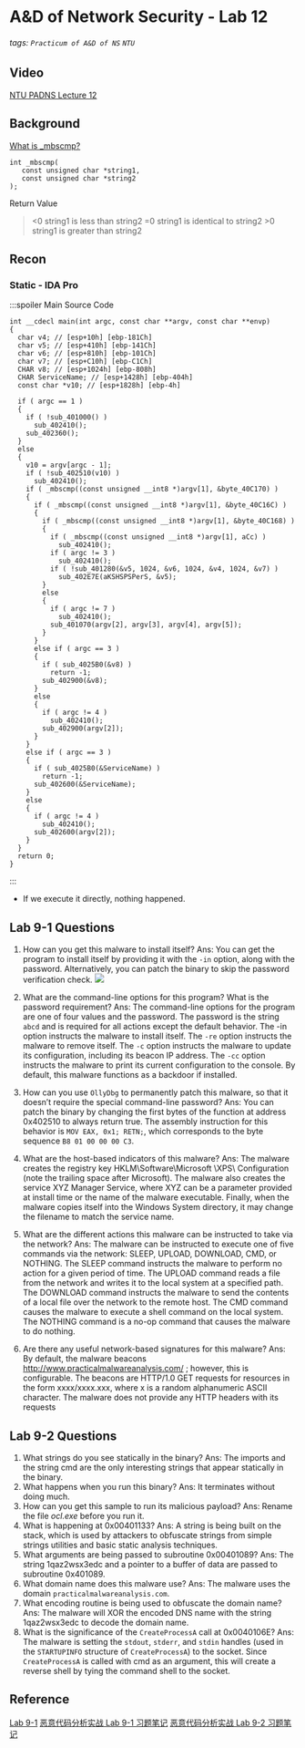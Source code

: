 # A&D of Network Security - Lab 12
###### tags: `Practicum of A&D of NS` `NTU`

## Video
[NTU PADNS Lecture 12](https://files-1.dlc.ntu.edu.tw/cool-video/202305/c6cc49a9-e1f9-4a9e-a7dc-70c4f79c98b1/transcoded.mp4?AWSAccessKeyId=C6ueMrUe5JyPkWQJAyKp&Expires=1684429335&Signature=UQaLvueX0U%2Bvs65WhFgrks9vg%2Fc%3D)

## Background
[What is _mbscmp?](https://learn.microsoft.com/en-us/cpp/c-runtime-library/reference/strcmp-wcscmp-mbscmp?view=msvc-170)
```clike!
int _mbscmp(
   const unsigned char *string1,
   const unsigned char *string2
);
```
Return Value
> <0 	string1 is less than string2
> =0 	string1 is identical to string2
> \>0 	string1 is greater than string2


## Recon
### Static - IDA Pro
:::spoiler Main Source Code
```clike=
int __cdecl main(int argc, const char **argv, const char **envp)
{
  char v4; // [esp+10h] [ebp-181Ch]
  char v5; // [esp+410h] [ebp-141Ch]
  char v6; // [esp+810h] [ebp-101Ch]
  char v7; // [esp+C10h] [ebp-C1Ch]
  CHAR v8; // [esp+1024h] [ebp-808h]
  CHAR ServiceName; // [esp+1428h] [ebp-404h]
  const char *v10; // [esp+1828h] [ebp-4h]

  if ( argc == 1 )
  {
    if ( !sub_401000() )
      sub_402410();
    sub_402360();
  }
  else
  {
    v10 = argv[argc - 1];
    if ( !sub_402510(v10) )
      sub_402410();
    if ( _mbscmp((const unsigned __int8 *)argv[1], &byte_40C170) )
    {
      if ( _mbscmp((const unsigned __int8 *)argv[1], &byte_40C16C) )
      {
        if ( _mbscmp((const unsigned __int8 *)argv[1], &byte_40C168) )
        {
          if ( _mbscmp((const unsigned __int8 *)argv[1], aCc) )
            sub_402410();
          if ( argc != 3 )
            sub_402410();
          if ( !sub_401280(&v5, 1024, &v6, 1024, &v4, 1024, &v7) )
            sub_402E7E(aKSHSPSPerS, &v5);
        }
        else
        {
          if ( argc != 7 )
            sub_402410();
          sub_401070(argv[2], argv[3], argv[4], argv[5]);
        }
      }
      else if ( argc == 3 )
      {
        if ( sub_4025B0(&v8) )
          return -1;
        sub_402900(&v8);
      }
      else
      {
        if ( argc != 4 )
          sub_402410();
        sub_402900(argv[2]);
      }
    }
    else if ( argc == 3 )
    {
      if ( sub_4025B0(&ServiceName) )
        return -1;
      sub_402600(&ServiceName);
    }
    else
    {
      if ( argc != 4 )
        sub_402410();
      sub_402600(argv[2]);
    }
  }
  return 0;
}
```
:::

* If we execute it directly, nothing happened.
## Lab 9-1 Questions
1. How can you get this malware to install itself?
Ans: You can get the program to install itself by providing it with the `-in` option, along with the password. Alternatively, you can patch the binary to skip the password verification check.
    ![](https://hackmd.io/_uploads/HJvh2Xdr2.png)

2. What are the command-line options for this program? What is the password requirement?
Ans: The command-line options for the program are one of four values and the password. The password is the string `abcd` and is required for all actions except the default behavior. The -in option instructs the malware to install itself. The `-re` option instructs the malware to remove itself. The `-c` option instructs the malware to update its configuration, including its beacon IP address. The `-cc` option instructs the malware to print its current configuration to the console. By default, this malware functions as a backdoor if installed.
3. How can you use `OllyDbg` to permanently patch this malware, so that it doesn’t require the special command-line password?
Ans: You can patch the binary by changing the first bytes of the function at address 0x402510 to always return true. The assembly instruction for this behavior is `MOV EAX, 0x1; RETN;`, which corresponds to the byte sequence `B8 01 00 00 00 C3`.
4. What are the host-based indicators of this malware?
Ans: The malware creates the registry key HKLM\Software\Microsoft \XPS\ Configuration (note the trailing space after Microsoft). The malware also creates the service XYZ Manager Service, where XYZ can be a parameter provided at install time or the name of the malware executable. Finally, when the malware copies itself into the Windows System directory, it may change the filename to match the service name.
5. What are the different actions this malware can be instructed to take via the network?
Ans: The malware can be instructed to execute one of five commands via the network: SLEEP, UPLOAD, DOWNLOAD, CMD, or NOTHING. The SLEEP command instructs the malware to perform no action for a given period of time. The UPLOAD command reads a file from the network and writes it to the local system at a specified path. The DOWNLOAD command instructs the malware to send the contents of a local file over the network to the remote host. The CMD command causes the malware to execute a shell command on the local system. The NOTHING command is a no-op command that causes the malware to do nothing.
6. Are there any useful network-based signatures for this malware?
Ans: By default, the malware beacons http://www.practicalmalwareanalysis.com/ ; however, this is configurable. The beacons are HTTP/1.0 GET requests for resources in the form xxxx/xxxx.xxx, where x is a random alphanumeric ASCII character. The malware does not provide any HTTP headers with its requests
## Lab 9-2 Questions
1. What strings do you see statically in the binary?
Ans: The imports and the string cmd are the only interesting strings that appear statically in the binary.
2. What happens when you run this binary? 
Ans: It terminates without doing much.
3. How can you get this sample to run its malicious payload? 
Ans: Rename the file *ocl.exe* before you run it.
4. What is happening at 0x00401133?
Ans: A string is being built on the stack, which is used by attackers to obfuscate strings from simple strings utilities and basic static analysis techniques.
5. What arguments are being passed to subroutine 0x00401089? 
Ans: The string 1qaz2wsx3edc and a pointer to a buffer of data are passed to subroutine 0x401089.
6. What domain name does this malware use?
Ans: The malware uses the domain `practicalmalwareanalysis.com`.
7. What encoding routine is being used to obfuscate the domain name?
Ans: The malware will XOR the encoded DNS name with the string 1qaz2wsx3edc to decode the domain name.
8. What is the significance of the `CreateProcessA` call at 0x0040106E?
Ans: The malware is setting the `stdout`, `stderr`, and `stdin` handles (used in the `STARTUPINFO` structure of `CreateProcessA`) to the socket. Since `CreateProcessA` is called with cmd as an argument, this will create a reverse shell by tying the command shell to the socket.

## Reference
[Lab 9-1](https://www.cnblogs.com/houhaibushihai/p/10310324.html)
[恶意代码分析实战 Lab 9-1 习题笔记](https://blog.csdn.net/isinstance/article/details/78520494)
[恶意代码分析实战 Lab 9-2 习题笔记](https://blog.csdn.net/isinstance/article/details/78841910)